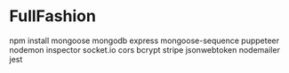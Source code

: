 # FullFashion

npm install mongoose mongodb express mongoose-sequence puppeteer nodemon inspector socket.io cors bcrypt stripe jsonwebtoken nodemailer jest
